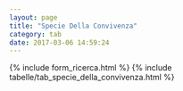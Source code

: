 ```yaml
---
layout: page
title: "Specie Della Convivenza"
category: tab
date: 2017-03-06 14:59:24
---
```


{% include form_ricerca.html %}
{% include tabelle/tab_specie_della_convivenza.html %}

